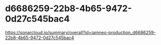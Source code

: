 # d6686259-22b8-4b65-9472-0d27c545bac4
https://sonarcloud.io/summary/overall?id=iamneo-production_d6686259-22b8-4b65-9472-0d27c545bac4
